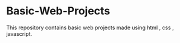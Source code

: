 # Basic-Web-Projects
This repository contains basic web projects made using html , css , javascript.

